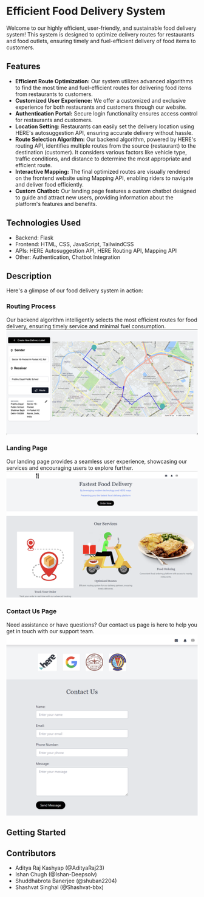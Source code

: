 # Efficient Food Delivery System

Welcome to our highly efficient, user-friendly, and sustainable food delivery system! This system is designed to optimize delivery routes for restaurants and food outlets, ensuring timely and fuel-efficient delivery of food items to customers.

## Features

- **Efficient Route Optimization:** Our system utilizes advanced algorithms to find the most time and fuel-efficient routes for delivering food items from restaurants to customers.
- **Customized User Experience:** We offer a customized and exclusive experience for both restaurants and customers through our website.
- **Authentication Portal:** Secure login functionality ensures access control for restaurants and customers.
- **Location Setting:** Restaurants can easily set the delivery location using HERE's autosuggestion API, ensuring accurate delivery without hassle.
- **Route Selection Algorithm:** Our backend algorithm, powered by HERE's routing API, identifies multiple routes from the source (restaurant) to the destination (customer). It considers various factors like vehicle type, traffic conditions, and distance to determine the most appropriate and efficient route.
- **Interactive Mapping:** The final optimized routes are visually rendered on the frontend website using Mapping API, enabling riders to navigate and deliver food efficiently.
- **Custom Chatbot:** Our landing page features a custom chatbot designed to guide and attract new users, providing information about the platform's features and benefits.

## Technologies Used

- Backend: Flask
- Frontend: HTML, CSS, JavaScript, TailwindCSS
- APIs: HERE Autosuggestion API, HERE Routing API, Mapping API
- Other: Authentication, Chatbot Integration

## Description

Here's a glimpse of our food delivery system in action:

### Routing Process
Our backend algorithm intelligently selects the most efficient routes for food delivery, ensuring timely service and minimal fuel consumption.
![Routing Process](Routing.png)

### Landing Page
Our landing page provides a seamless user experience, showcasing our services and encouraging users to explore further.
![Landing Page](landing_page.png)

### Contact Us Page
Need assistance or have questions? Our contact us page is here to help you get in touch with our support team.
![Contact Us Page](Contact_us.png)


## Getting Started



## Contributors

- Aditya Raj Kashyap (@AdityaRaj23)
- Ishan Chugh (@Ishan-Deepsolv)
- Shuddhabrota Banerjee (@shuban2204)
- Shashvat Singhal (@Shashvat-bbx)

